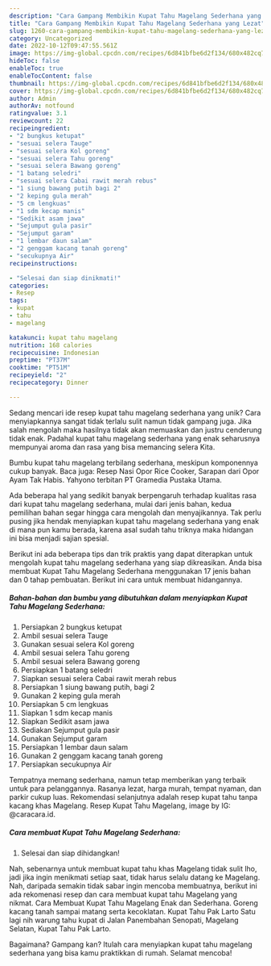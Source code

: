 ```yaml
---
description: "Cara Gampang Membikin Kupat Tahu Magelang Sederhana yang Lezat"
title: "Cara Gampang Membikin Kupat Tahu Magelang Sederhana yang Lezat"
slug: 1260-cara-gampang-membikin-kupat-tahu-magelang-sederhana-yang-lezat
category: Uncategorized
date: 2022-10-12T09:47:55.561Z
image: https://img-global.cpcdn.com/recipes/6d841bfbe6d2f134/680x482cq70/kupat-tahu-magelang-sederhana-foto-resep-utama.jpg
hideToc: false
enableToc: true
enableTocContent: false
thumbnail: https://img-global.cpcdn.com/recipes/6d841bfbe6d2f134/680x482cq70/kupat-tahu-magelang-sederhana-foto-resep-utama.jpg
cover: https://img-global.cpcdn.com/recipes/6d841bfbe6d2f134/680x482cq70/kupat-tahu-magelang-sederhana-foto-resep-utama.jpg
author: Admin
authorAv: notfound
ratingvalue: 3.1
reviewcount: 22
recipeingredient:
- "2 bungkus ketupat"
- "sesuai selera Tauge"
- "sesuai selera Kol goreng"
- "sesuai selera Tahu goreng"
- "sesuai selera Bawang goreng"
- "1 batang seledri"
- "sesuai selera Cabai rawit merah rebus"
- "1 siung bawang putih bagi 2"
- "2 keping gula merah"
- "5 cm lengkuas"
- "1 sdm kecap manis"
- "Sedikit asam jawa"
- "Sejumput gula pasir"
- "Sejumput garam"
- "1 lembar daun salam"
- "2 genggam kacang tanah goreng"
- "secukupnya Air"
recipeinstructions:

- "Selesai dan siap dinikmati!"
categories:
- Resep
tags:
- kupat
- tahu
- magelang

katakunci: kupat tahu magelang 
nutrition: 168 calories
recipecuisine: Indonesian
preptime: "PT37M"
cooktime: "PT51M"
recipeyield: "2"
recipecategory: Dinner

---
```





Sedang mencari ide resep kupat tahu magelang sederhana yang unik? Cara menyiapkannya sangat tidak terlalu sulit namun tidak gampang juga. Jika salah mengolah maka hasilnya tidak akan memuaskan dan justru cenderung tidak enak. Padahal kupat tahu magelang sederhana yang enak seharusnya mempunyai aroma dan rasa yang bisa memancing selera Kita.





Bumbu kupat tahu magelang terbilang sederhana, meskipun komponennya cukup banyak. Baca juga: Resep Nasi Opor Rice Cooker, Sarapan dari Opor Ayam Tak Habis. Yahyono terbitan PT Gramedia Pustaka Utama.

Ada beberapa hal yang sedikit banyak berpengaruh terhadap kualitas rasa dari kupat tahu magelang sederhana, mulai dari jenis bahan, kedua pemilihan bahan segar hingga cara mengolah dan menyajikannya. Tak perlu pusing jika hendak menyiapkan kupat tahu magelang sederhana yang enak di mana pun kamu berada, karena asal sudah tahu triknya maka hidangan ini bisa menjadi sajian spesial.






Berikut ini ada beberapa tips dan trik praktis yang dapat diterapkan untuk mengolah kupat tahu magelang sederhana yang siap dikreasikan. Anda bisa membuat Kupat Tahu Magelang Sederhana menggunakan 17 jenis bahan dan 0 tahap pembuatan. Berikut ini cara untuk membuat hidangannya.

<!--inarticleads1-->

##### Bahan-bahan dan bumbu yang dibutuhkan dalam menyiapkan Kupat Tahu Magelang Sederhana:

1. Persiapkan 2 bungkus ketupat
1. Ambil sesuai selera Tauge
1. Gunakan sesuai selera Kol goreng
1. Ambil sesuai selera Tahu goreng
1. Ambil sesuai selera Bawang goreng
1. Persiapkan 1 batang seledri
1. Siapkan sesuai selera Cabai rawit merah rebus
1. Persiapkan 1 siung bawang putih, bagi 2
1. Gunakan 2 keping gula merah
1. Persiapkan 5 cm lengkuas
1. Siapkan 1 sdm kecap manis
1. Siapkan Sedikit asam jawa
1. Sediakan Sejumput gula pasir
1. Gunakan Sejumput garam
1. Persiapkan 1 lembar daun salam
1. Gunakan 2 genggam kacang tanah goreng
1. Persiapkan secukupnya Air


Tempatnya memang sederhana, namun tetap memberikan yang terbaik untuk para pelanggannya. Rasanya lezat, harga murah, tempat nyaman, dan parkir cukup luas. Rekomendasi selanjutnya adalah resep kupat tahu tanpa kacang khas Magelang. Resep Kupat Tahu Magelang, image by IG: @caracara.id. 

<!--inarticleads2-->

##### Cara membuat Kupat Tahu Magelang Sederhana:


1. Selesai dan siap dihidangkan!

Nah, sebenarnya untuk membuat kupat tahu khas Magelang tidak sulit lho, jadi jika ingin menikmati setiap saat, tidak harus selalu datang ke Magelang. Nah, daripada semakin tidak sabar ingin mencoba membuatnya, berikut ini ada rekomenasi resep dan cara membuat kupat tahu Magelang yang nikmat. Cara Membuat Kupat Tahu Magelang Enak dan Sederhana. Goreng kacang tanah sampai matang serta kecoklatan. Kupat Tahu Pak Larto Satu lagi nih warung tahu kupat di Jalan Panembahan Senopati, Magelang Selatan, Kupat Tahu Pak Larto. 

Bagaimana? Gampang kan? Itulah cara menyiapkan kupat tahu magelang sederhana yang bisa kamu praktikkan di rumah. Selamat mencoba!
